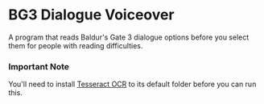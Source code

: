 # BG3 Dialogue Voiceover

A program that reads Baldur's Gate 3 dialogue options before you select them for people with reading difficulties.

### Important Note

You'll need to install [Tesseract OCR](https://github.com/tesseract-ocr/tesseract/releases) to its default folder before you can run this.

